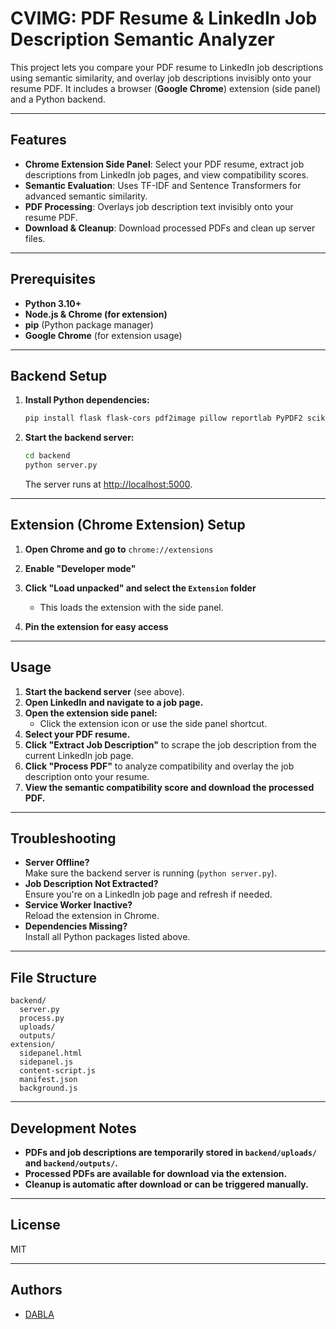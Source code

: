 # CVIMG: PDF Resume & LinkedIn Job Description Semantic Analyzer

This project lets you compare your PDF resume to LinkedIn job descriptions using semantic similarity, and overlay job descriptions invisibly onto your resume PDF. It includes a browser (**Google Chrome**) extension (side panel) and a Python backend.

---

## Features

- **Chrome Extension Side Panel**: Select your PDF resume, extract job descriptions from LinkedIn job pages, and view compatibility scores.
- **Semantic Evaluation**: Uses TF-IDF and Sentence Transformers for advanced semantic similarity.
- **PDF Processing**: Overlays job description text invisibly onto your resume PDF.
- **Download & Cleanup**: Download processed PDFs and clean up server files.

---

## Prerequisites

- **Python 3.10+**
- **Node.js & Chrome (for extension)**
- **pip** (Python package manager)
- **Google Chrome** (for extension usage)

---

## Backend Setup

1. **Install Python dependencies:**

   ```bash
   pip install flask flask-cors pdf2image pillow reportlab PyPDF2 scikit-learn sentence-transformers
   ```

2. **Start the backend server:**

   ```bash
   cd backend
   python server.py
   ```

   The server runs at [http://localhost:5000](http://localhost:5000).

---

## Extension (Chrome Extension) Setup

1. **Open Chrome and go to** `chrome://extensions`
2. **Enable "Developer mode"**
3. **Click "Load unpacked" and select the `Extension` folder**

   - This loads the extension with the side panel.

4. **Pin the extension for easy access**

---

## Usage

1. **Start the backend server** (see above).
2. **Open LinkedIn and navigate to a job page.**
3. **Open the extension side panel:**
   - Click the extension icon or use the side panel shortcut.
4. **Select your PDF resume.**
5. **Click "Extract Job Description"** to scrape the job description from the current LinkedIn job page.
6. **Click "Process PDF"** to analyze compatibility and overlay the job description onto your resume.
7. **View the semantic compatibility score and download the processed PDF.**

---

## Troubleshooting

- **Server Offline?**  
  Make sure the backend server is running (`python server.py`).
- **Job Description Not Extracted?**  
  Ensure you're on a LinkedIn job page and refresh if needed.
- **Service Worker Inactive?**  
  Reload the extension in Chrome.
- **Dependencies Missing?**  
  Install all Python packages listed above.

---

## File Structure

```
backend/
  server.py
  process.py
  uploads/
  outputs/
extension/
  sidepanel.html
  sidepanel.js
  content-script.js
  manifest.json
  background.js
```

---

## Development Notes

- **PDFs and job descriptions are temporarily stored in `backend/uploads/` and `backend/outputs/`.**
- **Processed PDFs are available for download via the extension.**
- **Cleanup is automatic after download or can be triggered manually.**

---

## License

MIT

---

## Authors

- [DABLA](https://github.com/dablusLyes)